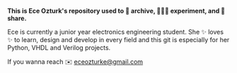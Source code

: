 **This is Ece Ozturk's repository used to 🫙 archive, 👩🏼‍💻 experiment, and 💪 share.**



Ece is currently a junior year electronics engineering student. She ✨ loves ✨ to learn, design and develop in every field and this git is especially for her Python, VHDL and Verilog projects.

If you wanna reach ✉️ eceozturke@gmail.com

<!---
ece-ozturk/ece-ozturk is a ✨ special ✨ repository because its `README.md` (this file) appears on your GitHub profile.
You can click the Preview link to take a look at your changes.
--->
